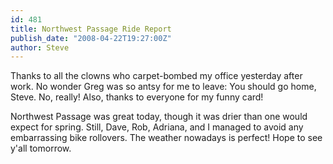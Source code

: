 ```yaml
---
id: 481
title: Northwest Passage Ride Report
publish_date: "2008-04-22T19:27:00Z"
author: Steve
---
```

Thanks to all the clowns who carpet-bombed my office yesterday after work. No wonder Greg was so antsy for me to leave: You should go home, Steve. No, really! Also, thanks to everyone for my funny card!

Northwest Passage was great today, though it was drier than one would expect for spring. Still, Dave, Rob, Adriana, and I managed to avoid any embarrassing bike rollovers. The weather nowadays is perfect! Hope to see y'all tomorrow.
